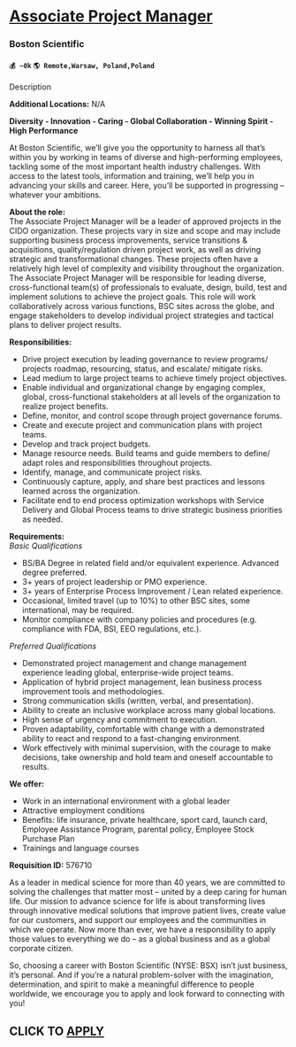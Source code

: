 # [Associate Project Manager](https://www.remotewlb.com/apply/associate-project-manager-60611)  
### Boston Scientific  
#### `💰 ~0k` `🌎 Remote,Warsaw, Poland,Poland`  

Description

**Additional Locations:** N/A

 **Diversity - Innovation - Caring - Global Collaboration - Winning Spirit - High Performance**

At Boston Scientific, we’ll give you the opportunity to harness all that’s within you by working in teams of diverse and high-performing employees, tackling some of the most important health industry challenges. With access to the latest tools, information and training, we’ll help you in advancing your skills and career. Here, you’ll be supported in progressing – whatever your ambitions.

**About the role:**  
The Associate Project Manager will be a leader of approved projects in the CIDO organization. These projects vary in size and scope and may include supporting business process improvements, service transitions & acquisitions, quality/regulation driven project work, as well as driving strategic and transformational changes. These projects often have a relatively high level of complexity and visibility throughout the organization. The Associate Project Manager will be responsible for leading diverse, cross-functional team(s) of professionals to evaluate, design, build, test and implement solutions to achieve the project goals. This role will work collaboratively across various functions, BSC sites across the globe, and engage stakeholders to develop individual project strategies and tactical plans to deliver project results.  

**Responsibilities:**

  * Drive project execution by leading governance to review programs/ projects roadmap, resourcing, status, and escalate/ mitigate risks. 
  * Lead medium to large project teams to achieve timely project objectives. 
  * Enable individual and organizational change by engaging complex, global, cross-functional stakeholders at all levels of the organization to realize project benefits. 
  * Define, monitor, and control scope through project governance forums. 
  * Create and execute project and communication plans with project teams. 
  * Develop and track project budgets. 
  * Manage resource needs. Build teams and guide members to define/ adapt roles and responsibilities throughout projects. 
  * Identify, manage, and communicate project risks. 
  * Continuously capture, apply, and share best practices and lessons learned across the organization. 
  * Facilitate end to end process optimization workshops with Service Delivery and Global Process teams to drive strategic business priorities as needed. 

**Requirements:**  
 _Basic Qualifications_

  * BS/BA Degree in related field and/or equivalent experience. Advanced degree preferred. 
  * 3+ years of project leadership or PMO experience. 
  * 3+ years of Enterprise Process Improvement / Lean related experience. 
  * Occasional, limited travel (up to 10%) to other BSC sites, some international, may be required. 
  * Monitor compliance with company policies and procedures (e.g. compliance with FDA, BSI, EEO regulations, etc.). 

_Preferred Qualifications_

  * Demonstrated project management and change management experience leading global, enterprise-wide project teams. 
  * Application of hybrid project management, lean business process improvement tools and methodologies. 
  * Strong communication skills (written, verbal, and presentation). 
  * Ability to create an inclusive workplace across many global locations. 
  * High sense of urgency and commitment to execution. 
  * Proven adaptability, comfortable with change with a demonstrated ability to react and respond to a fast-changing environment. 
  * Work effectively with minimal supervision, with the courage to make decisions, take ownership and hold team and oneself accountable to results. 

  
**We offer:**

  * Work in an international environment with a global leader
  * Attractive employment conditions
  * Benefits: life insurance, private healthcare, sport card, launch card, Employee Assistance Program, parental policy, Employee Stock Purchase Plan
  * Trainings and language courses

**Requisition ID:** 576710

As a leader in medical science for more than 40 years, we are committed to solving the challenges that matter most – united by a deep caring for human life. Our mission to advance science for life is about transforming lives through innovative medical solutions that improve patient lives, create value for our customers, and support our employees and the communities in which we operate. Now more than ever, we have a responsibility to apply those values to everything we do – as a global business and as a global corporate citizen.

So, choosing a career with Boston Scientific (NYSE: BSX) isn’t just business, it’s personal. And if you’re a natural problem-solver with the imagination, determination, and spirit to make a meaningful difference to people worldwide, we encourage you to apply and look forward to connecting with you!

  
## CLICK TO [APPLY](https://www.remotewlb.com/apply/associate-project-manager-60611)

